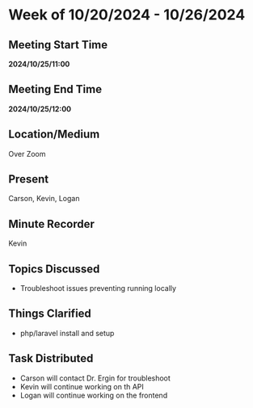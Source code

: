 # Week of 10/20/2024 - 10/26/2024

## Meeting Start Time

**2024/10/25/11:00**

## Meeting End Time

**2024/10/25/12:00**

## Location/Medium

Over Zoom

## Present

Carson, Kevin, Logan

## Minute Recorder

Kevin

## Topics Discussed

- Troubleshoot issues preventing running locally

## Things Clarified
- php/laravel install and setup

## Task Distributed
- Carson will contact Dr. Ergin for troubleshoot
- Kevin will continue working on th API
- Logan will continue working on the frontend